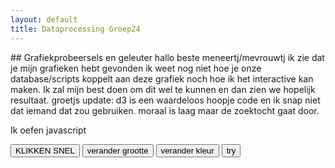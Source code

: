 ```yaml
---
layout: default
title: Dataprocessing Groep24
---
```

<head>
<style>
.line {
	fill: none;
	stroke: steelblue;
	stroke-width: 2px;
}
</style>
</head>
<script src="https://d3js.org/d3.v4.min.js"></script>
## Grafiekprobeersels en geleuter
hallo beste meneertj/mevrouwtj ik zie dat je mijn grafieken hebt gevonden ik weet nog niet hoe je onze database/scripts koppelt aan deze grafiek noch hoe ik het interactive kan maken. Ik zal mijn best doen om dit wel te kunnen en dan zien we hopelijk resultaat. groetjs
update: d3 is een waardeloos hoopje code en ik snap niet dat iemand dat zou gebruiken. moraal is laag maar de zoektocht gaat door.

<script>
// set the dimensions and margins of the graph
var margin = {top: 20, right: 20, bottom: 30, left: 50},
    width = 960 - margin.left - margin.right,
    height = 500 - margin.top - margin.bottom;

// parse the date / time
var parseTime = d3.timeParse("%d-%b-%y");

// set the ranges
var x = d3.scaleTime().range([0, width]);
var y = d3.scaleLinear().range([height, 0]);

// define the line
var valueline = d3.line()
    .x(function(d) { return x(d.date); })
    .y(function(d) { return y(d.close); });

// append the svg object to the body of the page
// appends a 'group' element to 'svg'
// moves the 'group' element to the top left margin
var svg = d3.select("body").append("svg")
    .attr("width", width + margin.left + margin.right)
    .attr("height", height + margin.top + margin.bottom)
  .append("g")
    .attr("transform",
          "translate(" + margin.left + "," + margin.top + ")");

// Get the data
d3.csv("testdata_website.csv", function(error, data) {
  if (error) throw error;

  // format the data
  data.forEach(function(d) {
      d.date = parseTime(d.date);
      d.close = +d.close;
  });

  // Scale the range of the data
  x.domain(d3.extent(data, function(d) { return d.date; }));
  y.domain([0, d3.max(data, function(d) { return d.close; })]);

  // Add the valueline path.
  svg.append("path")
      .data([data])
      .attr("class", "line")
      .attr("d", valueline);

  // Add the X Axis
  svg.append("g")
      .attr("transform", "translate(0," + height + ")")
      .call(d3.axisBottom(x));

  // Add the Y Axis
  svg.append("g")
      .call(d3.axisLeft(y));

});

</script>
<p id="demo">Ik oefen javascript</p>
<button type="button" onclick='document.getElementById("demo").innerHTML = "Ik stel mijn taken uit"'>KLIKKEN SNEL</button>
<button type="button" onclick="document.getElementById('demo').style.fontSize='35px'">verander grootte</button>
<button type="button" onclick="document.getElementById('demo').style.color='red'">verander kleur</button>
<button type="button" onclick="myFunction()">try</button>
<p id="demo2"></p>
<script>
function myFunction(){
	var person = prompt("Hier met die voornaam", "LOSER");

	if (person =! null){
		document.getElementById("demo2").innerHTML=
		"Hello " + person + "! wassbrackin B";
	}
}
</script>

<script src="http://d3js.org/d3.v3.min.js"></script>
<script src="http://d3js.org/topojson.v1.min.js"></script>
<script>
var width = 1000, height = 728;

var svg = d3.select("body").append("svg")
  .attr({ width: width, height: height });
var mainGroup = svg.append("g");
mainGroup.style({ stroke: "white", "stroke-width": "2px", "stroke-opacity": 0.0 });

var projection = d3.geo.mercator();

var path = d3.geoPath().projection(null);

var url = 'https://gist.githubusercontent.com/bricedev/3905007f1794b0cb0bcd/raw/ad5c995f6990f7c3c7fad5c6206bc6fd5462f1fb/africa.json';
d3.json(url, function (error, africa) {
  var countries = topojson.feature(africa, africa.objects.countries).features;
  var neighbors = topojson.neighbors(africa.objects.countries.geometries);

  var color = d3.scale.category20();
  mainGroup.selectAll("path", "countries")
      .data(countries)
      .enter().append("path")
      .attr("d", path)
      .style("fill", function (d, i) {
          return color(d.color = d3.max(neighbors[i],
              function (n) { return countries[n].color; }) + 1 | 0);
      });

  mainGroup.selectAll("path")
      .on("mouseover", function () {
          console.log("mouseover");
          d3.select(this).style("stroke-opacity", 1.0);
      });
  mainGroup.selectAll("path")
      .on("mouseout", function () {
          d3.select(this).style("stroke-opacity", 0.0);
      });
});

</script>
